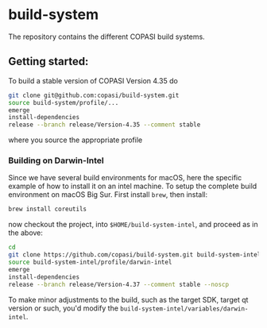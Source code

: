 # build-system
The repository contains the different COPASI build systems.

## Getting started:
To build a stable version of COPASI Version 4.35 do

```bash
git clone git@github.com:copasi/build-system.git
source build-system/profile/...
emerge
install-dependencies
release --branch release/Version-4.35 --comment stable
```
where you source the appropriate profile

### Building on Darwin-Intel
Since we have several build environments for macOS, here the specific example of how to install it on an intel machine. To setup the complete build environment on macOS Big Sur. First install `brew`, then install: 

```bash 
brew install coreutils
```

now checkout the project, into `$HOME/build-system-intel`, and proceed as in the above: 

```bash
cd
git clone https://github.com/copasi/build-system.git build-system-intel
source build-system-intel/profile/darwin-intel
emerge
install-dependencies
release --branch release/Version-4.37 --comment stable --noscp
```

To make minor adjustments to the build, such as the target SDK, target qt version or such, you'd modify the `build-system-intel/variables/darwin-intel`.
